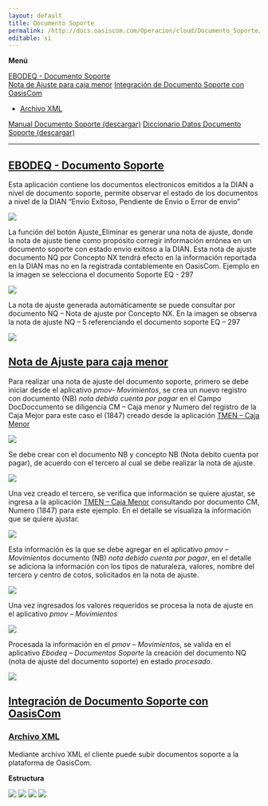 ```yaml
---
layout: default
title: Documento Soporte
permalink: /http://docs.oasiscom.com/Operacion/cloud/Documento_Soporte/ebodeq
editable: si
---
```

**Menú**  

[EBODEQ - Documento Soporte](http://docs.oasiscom.com/Operacion/cloud/Documento_Soporte/ebodeq#ebodeq-documento-soporte)  
[Nota de Ajuste para caja menor](http://docs.oasiscom.com/Operacion/cloud/Documento_Soporte/ebodeq#nota-de-ajuste-para-caja-menor)
[Integración de Documento Soporte con OasisCom](http://docs.oasiscom.com/Operacion/cloud/Documento_Soporte/ebodeq#integración-de-documento-soporte-con-oasiscom)
* [Archivo XML](http://docs.oasiscom.com/Operacion/cloud/Documento_Soporte/ebodeq#archivo-xml) 

[Manual Documento Soporte (descargar)](http://docs.oasiscom.com/Operacion/cloud/Documento_Soporte/ebodeq/documentos-soportes.pdf) 
[Diccionario Datos Documento Soporte (descargar)](http://docs.oasiscom.com/Operacion/cloud/Documento_Soporte/ebodeq/DiccionarioDatos_DS.pdf)



---
## [EBODEQ - Documento Soporte](http://docs.oasiscom.com/Operacion/cloud/Documento_Soporte/ebodeq#ebodeq-documento-soporte) 

Esta aplicación contiene los documentos electronicos emitidos a la DIAN a nivel de documento soporte, permite observar el estado de los documentos a nivel de la DIAN “Envio Exitoso, Pendiente de Envio o Error de envio”

![](ebodeq1.png)

La función del botón Ajuste_Eliminar es generar una nota de ajuste, donde la nota de ajuste tiene como propósito corregir información errónea en un documento soporte con estado envio exitoso a la DIAN. Esta nota de ajuste documento NQ por Concepto NX tendrá efecto en la información reportada en la DIAN mas no en la registrada contablemente en OasisCom.
Ejemplo en la imagen se selecciona el documento Soporte EQ - 297 

![](ebodeq2.png)

La nota de ajuste generada automáticamente se puede consultar por documento NQ – Nota de ajuste por Concepto NX. En la imagen se observa la nota de ajuste NQ – 5 referenciando el documento soporte EQ – 297

![](ebodeq3.png)

## [Nota de Ajuste para caja menor](http://docs.oasiscom.com/http://docs.oasiscom.com/Operacion/cloud/Documento_Soporte/ebodeq#nota-de-ajuste-para-caja-menor)

Para realizar una nota de ajuste del documento soporte, primero se debe iniciar desde el aplicativo *pmov- Movimientos*, se crea un nuevo registro con documento (NB) *nota debido cuenta por pagar* en el Campo DocDoccumento se diligencia CM – Caja menor y Numero del registro de la Caja Mejor para este caso el (1847) creado desde la aplicación [TMEN – Caja Menor](https://docs.oasiscom.com/Operacion/erp/tesoreria/tmovimient/tmen)

![](ebodeq4.png)

Se debe crear con el documento NB y concepto NB (Nota debito cuenta por pagar), de acuerdo con el tercero al cual se debe realizar la nota de ajuste.

![](ebodeq5.png)

Una vez creado el tercero, se verifica que información se quiere ajustar, se ingresa a la aplicación [TMEN – Caja Menor](https://docs.oasiscom.com/Operacion/erp/tesoreria/tmovimient/tmen) consultando por documento CM, Numero (1847) para este ejemplo. En el detalle se visualiza la información que se quiere ajustar.

![](ebodeq6.png)

Esta información es la que se debe agregar en el aplicativo *pmov – Movimientos* documento (NB) *nota debido cuenta por pagar*, en el detalle se adiciona la información con los tipos de naturaleza, valores, nombre del tercero y centro de cotos, solicitados en la nota de ajuste.

![](ebodeq7.png)

Una vez ingresados los valores requeridos se procesa la nota de ajuste en el aplicativo *pmov – Movimientos* 

![](ebodeq8.png)

Procesada la información en el *pmov – Movimientos*, se valida en el aplicativo *Ebodeq – Documentos Soporte* la creación del documento NQ (nota de ajuste del documento soporte) en estado *procesado*.


![](ebodeq9.png)


## [Integración de Documento Soporte con OasisCom](http://docs.oasiscom.com/http://docs.oasiscom.com/Operacion/cloud/Documento_Soporte/ebodeq#integración-de-documento-soporte-con-oasiscom)


### [Archivo XML](http://docs.oasiscom.com/http://docs.oasiscom.com/Operacion/cloud/Documento_Soporte/ebodeq#archivo-xml)
Mediante archivo XML el cliente puede subir documentos soporte a la plataforma de OasisCom. 

**Estructura**

![](ebodeq10.png)
![](ebodeq11.png)
![](ebodeq12.png)
![](ebodeq13.png)


